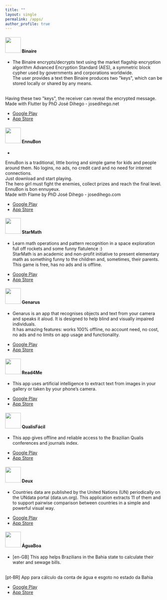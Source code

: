 ```yaml
---
title: ""
layout: single
permalink: /apps/
author_profile: true
---
```


<link rel="stylesheet" href="{{ '/assets/css/custom.css' | relative_url }}">


#### <img src="{{ '/assets/images/binaire.png' | relative_url }}" width="50" height="50"/> **Binaire**
- <span class="general-title-medium">The Binaire encrypts/decrypts text using the market flagship encryption algorithm Advanced Encryption Standard (AES), a symmetric block cypher used by governments and corporations worldwide.<br>
The user provides a text then Binaire produces two "keys", which can be stored locally or shared by any means.
<br>
Having these two "keys", the receiver can reveal the encrypted message.
<br>
Made with Flutter by PhD José Dihego - josedihego.net
<br></span>
<ul>
  <li>
    <a href="https://play.google.com/store/apps/details?id=net.josedihego.binaire" target="_blank" rel="noopener noreferrer">
      <i class="fab fa-google-play"></i> Google Play
    </a>
  </li>
  <li>
    <a href="https://apps.apple.com/br/app/binaire/id6450267197?l=en" target="_blank" rel="noopener noreferrer">
      <i class="fab fa-apple"></i> App Store
    </a>
  </li>
</ul>

####  <img src="{{ '/assets/images/ennubon.png' | relative_url }}" width="50" height="50"/> **EnnuBon**
- <span class="general-title-medium">
EnnuBon is a traditional, little boring and simple game for kids and people around them.  No logins, no ads, no credit card and no need for internet connections. <br>Just download and start playing. <br>The hero girl must fight the enemies, collect prizes and reach the final level. EnnuBon is bon ennuyeux.<br>
Made with Flame by PhD José Dihego - josedihego.com
<ul>
  <li>
    <a href="https://play.google.com/store/apps/details?id=com.josedihego.something" target="_blank" rel="noopener noreferrer">
      <i class="fab fa-google-play"></i> Google Play
    </a>
  </li>
  <li>
    <a href="https://apps.apple.com/app/ennubon/id1664292269" target="_blank" rel="noopener noreferrer">
      <i class="fab fa-apple"></i> App Store
    </a>
  </li>
</ul>
  

#### <img src="{{ '/assets/images/starmath.png' | relative_url }}" width="50" height="50"/> **StarMath**
- <span class="general-title-medium">Learn math operations and pattern recognition in a space exploration full off rockets and some funny flatulence :) <br>StarMath is an academic and non-profit initiative to present elementary math as something funny to the children and, sometimes, their parents. This game is free, has no ads and is offline.
</span>
<ul>
  <li>
    <a href="https://play.google.com/store/apps/details?id=com.josedihego.valu&pcampaignid=pcampaignidMKT-Other-global-all-co-prtnr-py-PartBadge-Mar2515-1" target="_blank" rel="noopener noreferrer">
      <i class="fab fa-google-play"></i> Google Play
    </a>
  </li>
  <li>
    <a href="https://apps.apple.com/app/id1612324183?itsct=apps_box_badge&itscg=30200" target="_blank" rel="noopener noreferrer">
      <i class="fab fa-apple"></i> App Store
    </a>
  </li>
</ul>

#### <img src="{{ '/assets/images/genarus.png' | relative_url }}" width="50" height="50"/> **Genarus**
- <span class="general-title-medium"> Genarus is an app that recognises objects and text from your camera and speaks it aloud. It is designed to help blind and visually impaired individuals.<br> It has amazing features: works 100% offline, no account need, no cost, no ads and no limits on app usage and functionality.
</span>
<ul>
  <li>
    <a href="https://play.google.com/store/apps/details?id=josedihego.plus" target="_blank" rel="noopener noreferrer">
      <i class="fab fa-google-play"></i> Google Play
    </a>
  </li>
  <li>
    <a href="https://apps.apple.com/us/app/dina/id1540129033?itsct=apps_box_badge&itscg=30200" target="_blank" rel="noopener noreferrer">
      <i class="fab fa-apple"></i> App Store
    </a>
  </li>
</ul>



#### <img src="{{ '/assets/images/read4me.png' | relative_url }}" width="50" height="50"/> **Read4Me**
- <span class="general-title-medium">This app uses artificial intelligence to extract text from images in your gallery or taken by your phone’s camera.
</span>
<ul>
  <li>
    <a href="https://play.google.com/store/apps/details?id=josedihego.yeux&pcampaignid=pcampaignidMKT-Other-global-all-co-prtnr-py-PartBadge-Mar2515-1" target="_blank" rel="noopener noreferrer">
      <i class="fab fa-google-play"></i> Google Play
    </a>
  </li>
  <li>
    <a href="https://apps.apple.com/us/app/read4me/id1536944507?itsct=apps_box_badge&itscg=30200" target="_blank" rel="noopener noreferrer">
      <i class="fab fa-apple"></i> App Store
    </a>
  </li>
</ul>

#### <img src="{{ '/assets/images/qualisfacil.png' | relative_url }}" width="50" height="50"/> **QualisFácil**
- <span class="general-title-medium">This app gives offline and reliable access to the Brazilian Qualis conferences and journals index.
</span>
<ul>
  <li>
    <a href="https://play.google.com/store/apps/details?id=josedihego.qualis&hl=pt" target="_blank" rel="noopener noreferrer">
      <i class="fab fa-google-play"></i> Google Play
    </a>
  </li>
  <li>
    <a href="https://apps.apple.com/br/app/qualisfacil/id1582832082?itsct=apps_box_badge&itscg=30200" target="_blank" rel="noopener noreferrer">
      <i class="fab fa-apple"></i> App Store
    </a>
  </li>
</ul>


#### <img src="{{ '/assets/images/deux.jpg' | relative_url }}" width="50" height="50"/> **Deux**
- <span class="general-title-medium">Countries data are published by the United Nations (UN) periodically on the UNdata portal (data.un.org). This application extracts 11 of them and to support pairwise comparison between countries in a simple and powerful visual way.
</span>
<ul>
  <li>
    <a href="https://play.google.com/store/apps/details?id=josedihego.deux&pcampaignid=pcampaignidMKT-Other-global-all-co-prtnr-py-PartBadge-Mar2515-1" target="_blank" rel="noopener noreferrer">
      <i class="fab fa-google-play"></i> Google Play
    </a>
  </li>
  <li>
    <a href="https://apps.apple.com/app/deux/id1533911323?itsct=apps_box_badge&itscg=30200" target="_blank" rel="noopener noreferrer">
      <i class="fab fa-apple"></i> App Store
    </a>
  </li>
</ul>

#### <img src="{{ '/assets/images/aguaboa.png' | relative_url }}" width="50" height="50"/> **ÁguaBoa**
- <span class="general-title-medium">[en-GB] This app helps Brazilians in the Bahia state to calculate their water and sewage bills.
<br>
[pt-BR] App para cálculo da conta de água e esgoto no estado da Bahia
</span>
<ul>
  <li>
    <a href="https://play.google.com/store/apps/details?id=com.josedihego.agua_boa&pcampaignid=pcampaignidMKT-Other-global-all-co-prtnr-py-PartBadge-Mar2515-1" target="_blank" rel="noopener noreferrer">
      <i class="fab fa-google-play"></i> Google Play
    </a>
  </li>
  <li>
    <a href="https://agua-boa-agora.web.app/#/">
      <i class="fas fa-fw fa-link"></i> App Store
    </a>
  </li>
</ul>